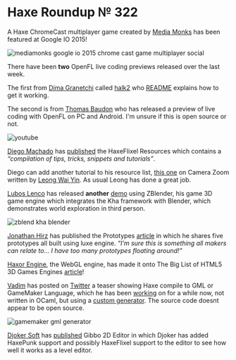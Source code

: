[_template]: ../templates/roundup.html
[date]: / "2015-05-30 11:15:00"
[modified]: / "2015-05-30 11:15:00"
[published]: / "2015-05-30 11:15:00"
[“”]: a ""
# Haxe Roundup № 322

A Haxe ChromeCast multiplayer game created by [Media Monks][tw1] has been
featured at Google IO 2015!

![mediamonks google io 2015 chrome cast game multiplayer social](/img/322/mediamonks.jpg "MediaMonks ChromeCast game featured at GoogleIO 2015!")

There have been **two** OpenFL live coding previews released over the last week.

The first from [Dima Granetchi][gh1] called [halk2][l1] who [README][l2] explains
how to get it working.

The second is from [Thomas Baudon][tw2] who has released a preview of live coding
with OpenFL on PC and Android. I'm unsure if this is open source or not.

![youtube](6wBNONffpb8)

[Diego Machado][tw3] has [published][l3] the HaxeFlixel Resources which contains a
_“compilation of tips, tricks, snippets and tutorials”_.

Diego can add another tutorial to his resource list, [this one][l4] on Camera Zoom
written by [Leong Wai Yin][tw4]. As usual Leong has done a great job.

[Lubos Lenco][tw5] has released **another** [demo][l5] using ZBlender, his game
3D game engine which integrates the Kha framework with Blender, which demonstrates
world exploration in third person.

![zblend kha blender](/img/322/zblend.png "Third person world exploration Blender scene")

[Jonathan Hirz][tw6] has published the Prototypes [article][l6] in which he shares
five prototypes all built using luxe engine. _“I’m sure this is something all 
makers can relate to… I have too many prototypes floating around!”_

[Haxor Engine][tw7], the WebGL engine, has made it onto The Big List of HTML5 3D
Games Engines [article][l7]!

[Vadim][tw8] has posted on [Twitter][l8] a teaser showing Haxe compile to GML or
GameMaker Language, which he has been [working][l9] on for a while now, not written
in OCaml, but using a [custom generator][l10]. The source code doesnt appear to be
open source.

![gamemaker gml generator](/img/322/gml.png "GameMaker Language Generator for Haxe")

[Djoker Soft][tw9] has [published][l11] Gibbo 2D Editor in which Djoker has added
HaxePunk support and possibly HaxeFlixel support to the editor to see how well
it works as a level editor.

[gh1]: https://github.com/profelis "@profelis"

[tw9]: https://twitter.com/djokersoft "@djokersoft"
[tw8]: https://twitter.com/YellowAfterlife "@YellowAfterlife"
[tw7]: https://twitter.com/HaxorEngine "@HaxorEngine"
[tw6]: https://twitter.com/jonathanhirz "@jonathanhirz"
[tw5]: https://twitter.com/luboslenco "@luboslenco"
[tw4]: https://twitter.com/laxa88 "@laxa88"
[tw3]: https://twitter.com/diegomac "@diegomac"
[tw2]: https://twitter.com/thomas_baudon "@thomas_baudon"
[tw1]: https://twitter.com/MediaMonks "@MediaMonks"

[l11]: https://djokergames.wordpress.com/2015/05/30/gibbo-2d-editor/ "Gibbo 2D Editor"
[l10]: http://api.haxe.org/haxe/macro/JSGenApi.html "Custom JavaScript Generator"
[l9]: https://twitter.com/YellowAfterlife/status/602892433865715712 "Haxe and GML"
[l8]: https://twitter.com/YellowAfterlife/status/602585001415311361 "Haxe compiling to GML"
[l7]: http://www.gamepix.com/blog/the-big-list-of-html5-3d-games-engines/ "The Big List of HTML5 3D Games Engines"
[l6]: http://jonathanhirz.com/prototypes/ "Luxe Engine Prototypes"
[l5]: http://zblend.org/examples/third_person/ "Third person world exploration with Kha + Blender = ZBlend"
[l4]: http://coinflipstudios.com/devblog/?p=391 "HaxeFlixel Tutorial - Camera Zoom"
[l3]: https://github.com/diegomachado/HaxeFlixel-Resources/wiki "HaxeFlixel Resources"
[l2]: https://github.com/profelis/halk2#readme "Halk2 README"
[l1]: https://github.com/profelis/halk2 "Halk2 on GitHub"